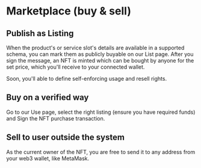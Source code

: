 # Marketplace (buy & sell)

## Publish as Listing

When the product's or service slot's details are available in a supported schema, you can mark them as publicly buyable on our List page. After you sign the message, an NFT is minted which can be bought by anyone for the set price, which you'll receive to your connected wallet.

Soon, you'll able to define self-enforcing usage and resell rights.

## Buy on a verified way

Go to our Use page, select the right listing (ensure you have required funds) and Sign the NFT purchase transaction.

## Sell to user outside the system

As the current owner of the NFT, you are free to send it to any address from your web3 wallet, like MetaMask.
